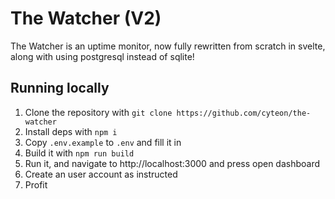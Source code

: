 # The Watcher (V2)
The Watcher is an uptime monitor, now fully rewritten from scratch in svelte, along with using postgresql instead of sqlite!

## Running locally
1. Clone the repository with `git clone https://github.com/cyteon/the-watcher`
2. Install deps with `npm i`
3. Copy `.env.example` to `.env` and fill it in
4. Build it with `npm run build`
5. Run it, and navigate to http://localhost:3000 and press open dashboard
6. Create an user account as instructed
7. Profit
